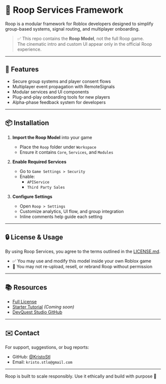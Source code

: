 # 🌟 Roop Services Framework

Roop is a modular framework for Roblox developers designed to simplify group-based systems, signal routing, and multiplayer onboarding.

> ✅ This repo contains the **Roop Model**, not the full Roop game.  
> The cinematic intro and custom UI appear only in the official Roop experience.

---

## 🔧 Features

- Secure group systems and player consent flows  
- Multiplayer event propagation with RemoteSignals  
- Modular services and UI components  
- Plug-and-play onboarding tools for new players  
- Alpha-phase feedback system for developers

---

## 📦 Installation

1. **Import the Roop Model** into your game  
   - Place the `Roop` folder under `Workspace`  
   - Ensure it contains `Core`, `Services`, and `Modules`

2. **Enable Required Services**  
   - Go to `Game Settings > Security`  
   - Enable:
     - `APIService`
     - `Third Party Sales`

3. **Configure Settings**  
   - Open `Roop > Settings`  
   - Customize analytics, UI flow, and group integration  
   - Inline comments help guide each setting

---

## 🔒 License & Usage

By using Roop Services, you agree to the terms outlined in the [LICENSE.md](https://github.com/DevQuest-Studio/Roop-Services/blob/main/LICENSE.md).

- ✅ You may use and modify this model inside your own Roblox game  
- 🚫 You may not re-upload, resell, or rebrand Roop without permission  

---

## 📚 Resources

- [Full License](https://github.com/DevQuest-Studio/Roop-Services/blob/main/LICENSE.md)  
- [Starter Tutorial](docs/Tutorial.md) *(Coming soon)*  
- [DevQuest Studio GitHub](https://github.com/DevQuest-Studio)  

---

## ✉️ Contact

For support, suggestions, or bug reports:

- GitHub: [@KristoStl](https://github.com/KristoStl)  
- Email: `kristo.stlo@gmail.com`

---

Roop is built to scale responsibly. Use it ethically and build with purpose 🚀
